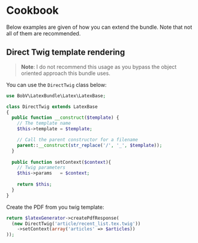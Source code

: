 # Cookbook

Below examples are given of how you can extend the bundle. Note that not all of them are recommended.

## Direct Twig template rendering

> **Note**: I do not recommend this usage as you bypass the object oriented approach this bundle uses.

You can use the `DirectTwig` class below:
```php
use BobV\LatexBundle\Latex\LatexBase;

class DirectTwig extends LatexBase
{
  public function __construct($template) {
    // The template name
    $this->template = $template;

    // Call the parent constructor for a filename
    parent::__construct(str_replace('/', '_', $template));
  }
  
  public function setContext($context){
    // Twig parameters
    $this->params   = $context;
    
    return $this;
  }
}
```

Create the PDF from you twig template:
```php
return $latexGenerator->createPdfResponse(
  (new DirectTwig('article/recent_list.tex.twig'))
    ->setContext(array('articles' => $articles))
));
```

